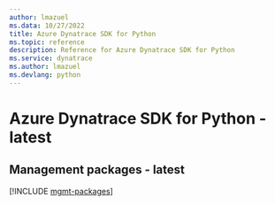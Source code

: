 ```yaml
---
author: lmazuel
ms.data: 10/27/2022
title: Azure Dynatrace SDK for Python
ms.topic: reference
description: Reference for Azure Dynatrace SDK for Python
ms.service: dynatrace
ms.author: lmazuel
ms.devlang: python
---
```

# Azure Dynatrace SDK for Python - latest

## Management packages - latest
[!INCLUDE [mgmt-packages](dynatrace-mgmt-index.md)]